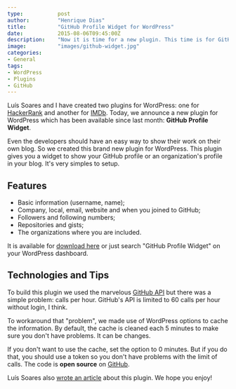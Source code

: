 ```yaml
---
type:           post
author:         "Henrique Dias"
title:          "GitHub Profile Widget for WordPress"
date:           2015-08-06T09:45:00Z
description:    "Now it is time for a new plugin. This time is for GitHub. Every developer should show their GitHub profile on their blog."
image:          "images/github-widget.jpg"
categories:
- General
tags:
- WordPress
- Plugins
- GitHub
---
```


Luís Soares and I have created two plugins for WordPress: one for [HackerRank](/general/hackerrank-widget-for-wordpress/) and another for [IMDb](/general/your-imdb-profile-on-your-wordpress-website/). Today, we announce a new plugin for WordPress which has been available since last month: **GitHub Profile Widget**.

Even the developers should have an easy way to show their work on their own blog. So we created this brand new plugin for WordPress. This plugin gives you a widget to show your GitHub profile or an organization's profile in your blog. It's very simples to setup.

## Features

+ Basic information (username, name);
+ Company, local, email, website and when you joined to GitHub;
+ Followers and following numbers;
+ Repositories and gists;
+ The organizations where you are included.

It is available for [download here](https://wordpress.org/plugins/github-profile-widget) or just search "GitHub Profile Widget" on your WordPress dashboard.

## Technologies and Tips

To build this plugin we used the marvelous [GitHub API](https://api.github.com/) but there was a simple problem: calls per hour. GitHub's API is limited to 60 calls per hour without login, I think.

To workaround that "problem", we made use of WordPress options to cache the information. By default, the cache is cleaned each 5 minutes to make sure you don't have problems. It can be changes.

If you don't want to use the cache, set the option to 0 minutes. But if you do that, you should use a token so you don't have problems with the limit of calls. The code is **open source** on [GitHub](https://github.com/refactors/github-profile-widget).

Luís Soares also [wrote an article](luissoares.com/widget-para-o-github/) about this plugin. We hope you enjoy!
